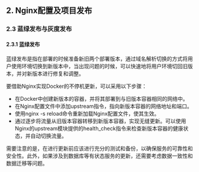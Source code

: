 ## 2. Nginx配置及项目发布
### 2.3 蓝绿发布与灰度发布
#### 2.3.1 蓝绿发布

蓝绿发布是指在部署的时候准备新旧两个部署版本，通过域名解析切换的方式将用户使用环境切换到新版本中，当出现问题的时候，可以快速地将用户环境切回旧版本，并对新版本进行修复和调整。

要借助Nginx实现Docker的不停机更新，可以采用以下步骤：

- 在Docker中创建新版本的容器，并将其部署到与旧版本容器相同的网络中。
- 在Nginx配置文件中添加upstream指令，指向新版本容器的网络地址和端口。
- 使用nginx -s reload命令重新加载Nginx配置文件，使其生效。
- 通过逐步将流量从旧版本容器转移到新版本容器，实现无缝更新。可以使用Nginx的upstream模块提供的health_check指令来检查新版本容器的健康状态，并自动切换流量。

需要注意的是，在进行更新前应该进行充分的测试和备份，以确保服务的可靠性和安全性。此外，如果涉及到数据库等有状态服务的更新，还需要考虑数据一致性和数据迁移等问题。
